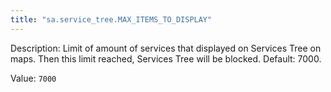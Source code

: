 ```yaml
---
title: "sa.service_tree.MAX_ITEMS_TO_DISPLAY"
---
```


Description: Limit of amount of services that displayed on Services Tree on maps.
Then this limit reached, Services Tree will be blocked.
Default: 7000.

Value: `7000`